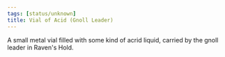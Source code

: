 ```yaml
---
tags: [status/unknown]
title: Vial of Acid (Gnoll Leader)
---
```


A small metal vial filled with some kind of acrid liquid, carried by the gnoll leader in Raven's Hold. 

